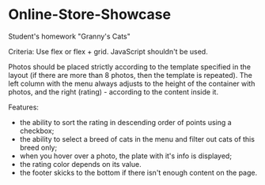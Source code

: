 # Online-Store-Showcase
Student's homework "Granny's Cats"

Criteria:
Use flex or flex + grid. JavaScript shouldn't be used.  

Photos should be placed strictly according to the template specified in the layout (if there are more than 8 photos, then the template is repeated).
The left column with the menu always adjusts to the height of the container with photos, and the right (rating) - according to the content inside it.

Features:

- the ability to sort the rating in descending order of points using a checkbox;
- the ability to select a breed of cats in the menu and filter out cats of this breed only;
- when you hover over a photo, the plate with it's info is displayed;
- the rating color depends on its value.
- the footer skicks to the bottom if there isn't enough content on the page.


